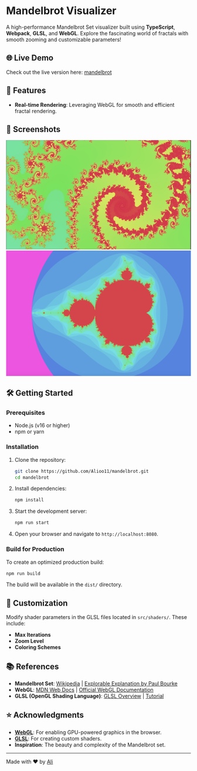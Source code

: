 
# Mandelbrot Visualizer

A high-performance Mandelbrot Set visualizer built using **TypeScript**, **Webpack**, **GLSL**, and **WebGL**. Explore the fascinating world of fractals with smooth zooming and customizable parameters!

## 🌐 Live Demo
Check out the live version here: [mandelbrot](mandelbrot.darkube.app)

## 🚀 Features
- **Real-time Rendering**: Leveraging WebGL for smooth and efficient fractal rendering.

## 📸 Screenshots
![Screenshot-1](/public//screenshot-01.jpeg)
![Screenshot-2](/public//screenshot-02.jpeg)

## 🛠️ Getting Started
### Prerequisites
- Node.js (v16 or higher)
- npm or yarn

### Installation
1. Clone the repository:
   ```bash
   git clone https://github.com/Alioo11/mandelbrot.git
   cd mandelbrot
   ```

2. Install dependencies:
   ```bash
   npm install
   ```

3. Start the development server:
   ```bash
   npm run start
   ```

4. Open your browser and navigate to `http://localhost:8080`.

### Build for Production
To create an optimized production build:
```bash
npm run build
```
The build will be available in the `dist/` directory.

## 🔧 Customization
Modify shader parameters in the GLSL files located in `src/shaders/`. These include:
- **Max Iterations**
- **Zoom Level**
- **Coloring Schemes**

## 📚 References
- **Mandelbrot Set**: [Wikipedia](https://en.wikipedia.org/wiki/Mandelbrot_set) | [Explorable Explanation by Paul Bourke](http://paulbourke.net/fractals/mandelbrot/)
- **WebGL**: [MDN Web Docs](https://developer.mozilla.org/en-US/docs/Web/API/WebGL_API) | [Official WebGL Documentation](https://www.khronos.org/webgl/)
- **GLSL (OpenGL Shading Language)**: [GLSL Overview](https://www.khronos.org/opengl/wiki/Core_Language_(GLSL)) | [Tutorial](https://thebookofshaders.com/)

<!-- ## 🤝 Contributions
Contributions, issues, and feature requests are welcome! Feel free to check out the [issues page](https://github.com/YourUsername/Mandelbrot-Visualizer/issues). -->

## ⭐ Acknowledgments
- **[WebGL](https://www.khronos.org/webgl/)**: For enabling GPU-powered graphics in the browser.
- **[GLSL](https://www.opengl.org/documentation/glsl/)**: For creating custom shaders.
- **Inspiration**: The beauty and complexity of the Mandelbrot set.

---

Made with ❤️ by [Ali](https://github.com/Alioo11)
